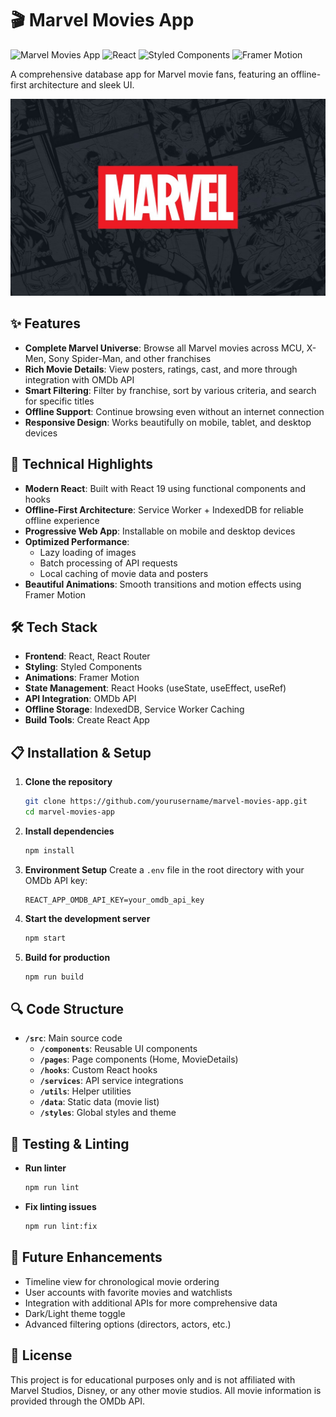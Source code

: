 # 🎬 Marvel Movies App
![Marvel Movies App](https://img.shields.io/badge/Marvel-Movies-E62429?style=for-the-badge)
![React](https://img.shields.io/badge/React-19.1.0-61DAFB?style=flat-square&logo=react)
![Styled Components](https://img.shields.io/badge/Styled_Components-6.1.17-DB7093?style=flat-square&logo=styled-components)
![Framer Motion](https://img.shields.io/badge/Framer_Motion-12.7.3-0055FF?style=flat-square&logo=framer)

A comprehensive database app for Marvel movie fans, featuring an offline-first architecture and sleek UI.

<p align="center">
  <img src="public/images/placeholder.jpg" alt="Marvel Movies App Screenshot" width="600">
</p>

## ✨ Features

- **Complete Marvel Universe**: Browse all Marvel movies across MCU, X-Men, Sony Spider-Man, and other franchises
- **Rich Movie Details**: View posters, ratings, cast, and more through integration with OMDb API
- **Smart Filtering**: Filter by franchise, sort by various criteria, and search for specific titles
- **Offline Support**: Continue browsing even without an internet connection
- **Responsive Design**: Works beautifully on mobile, tablet, and desktop devices

## 🚀 Technical Highlights

- **Modern React**: Built with React 19 using functional components and hooks
- **Offline-First Architecture**: Service Worker + IndexedDB for reliable offline experience
- **Progressive Web App**: Installable on mobile and desktop devices
- **Optimized Performance**: 
  - Lazy loading of images
  - Batch processing of API requests
  - Local caching of movie data and posters
- **Beautiful Animations**: Smooth transitions and motion effects using Framer Motion

## 🛠️ Tech Stack

- **Frontend**: React, React Router
- **Styling**: Styled Components
- **Animations**: Framer Motion
- **State Management**: React Hooks (useState, useEffect, useRef)
- **API Integration**: OMDb API
- **Offline Storage**: IndexedDB, Service Worker Caching
- **Build Tools**: Create React App

## 📋 Installation & Setup

1. **Clone the repository**
   ```bash
   git clone https://github.com/yourusername/marvel-movies-app.git
   cd marvel-movies-app
   ```

2. **Install dependencies**
   ```bash
   npm install
   ```

3. **Environment Setup**
   Create a `.env` file in the root directory with your OMDb API key:
   ```
   REACT_APP_OMDB_API_KEY=your_omdb_api_key
   ```

4. **Start the development server**
   ```bash
   npm start
   ```

5. **Build for production**
   ```bash
   npm run build
   ```

## 🔍 Code Structure

- **`/src`**: Main source code
  - **`/components`**: Reusable UI components
  - **`/pages`**: Page components (Home, MovieDetails)
  - **`/hooks`**: Custom React hooks
  - **`/services`**: API service integrations
  - **`/utils`**: Helper utilities 
  - **`/data`**: Static data (movie list)
  - **`/styles`**: Global styles and theme

## 🧪 Testing & Linting

- **Run linter**
  ```bash
  npm run lint
  ```

- **Fix linting issues**
  ```bash
  npm run lint:fix
  ```

## 🌟 Future Enhancements

- Timeline view for chronological movie ordering
- User accounts with favorite movies and watchlists
- Integration with additional APIs for more comprehensive data
- Dark/Light theme toggle
- Advanced filtering options (directors, actors, etc.)

## 📄 License

This project is for educational purposes only and is not affiliated with Marvel Studios, Disney, or any other movie studios. All movie information is provided through the OMDb API.
